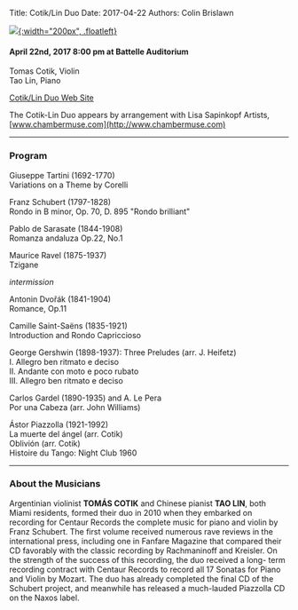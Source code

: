 Title: Cotik/Lin Duo
Date: 2017-04-22
Authors: Colin Brislawn

<style>
#banner {
	background-image: url("./images/2016-2017/cotiklin-duo-large.jpg");
	background-position: top;
	height: 700px;
}
#banner div {
	display: none;
}
@media (max-width: 768px) {
	#banner {
		height: 300px;
	}
}
@media (min-width: 1930px) {
	#banner {
		height: 80%;
	}
}
</style>

[![ ]({filename}/images/2016-2017/cotiklin-duo400.jpg){:width="200px", .floatleft}]({filename}./Cotik-Lin.md)

#### April 22nd, 2017 8:00 pm at Battelle Auditorium

Tomas Cotik, Violin <br>
Tao Lin, Piano


[Cotik/Lin Duo Web Site](http://www.tomascotik.com/ensambles/cotik-lin-duo-1)

The Cotik-Lin Duo appears by arrangement with Lisa Sapinkopf Artists, [www.chambermuse.com](http://www.chambermuse.com) 

---

### Program

Giuseppe Tartini (1692-1770) <br>
Variations on a Theme by Corelli 

Franz Schubert (1797-1828) <br>
Rondo in B minor, Op. 70, D. 895 "Rondo brilliant" 

Pablo de Sarasate (1844-1908) <br>
Romanza andaluza Op.22, No.1

Maurice Ravel (1875-1937) <br>
Tzigane

_intermission_

Antonin Dvořák (1841-1904) <br>
Romance, Op.11

Camille Saint-Saëns (1835-1921) <br>
Introduction and Rondo Capriccioso

George Gershwin (1898-1937): Three Preludes (arr. J. Heifetz) <br>
I. Allegro ben ritmato e deciso <br>
II. Andante con moto e poco rubato <br>
III. Allegro ben ritmato e deciso <br>

Carlos Gardel (1890-1935) and A. Le Pera <br>
Por una Cabeza (arr. John Williams)

Ástor Piazzolla (1921-1992) <br>
La muerte del ángel (arr. Cotik) <br>
Oblivión (arr. Cotik) <br>
Histoire du Tango: Night Club 1960

---

### About the Musicians

Argentinian violinist **TOMÁS COTIK** and Chinese pianist **TAO LIN**, both Miami residents, formed their
duo in 2010 when they embarked on recording for Centaur Records the complete music for piano and
violin by Franz Schubert. The first volume received numerous rave reviews in the international press,
including one in Fanfare Magazine that compared their CD favorably with the classic recording by
Rachmaninoff and Kreisler. On the strength of the success of this recording, the duo received a long-
term recording contract with Centaur Records to record all 17 Sonatas for Piano and Violin by
Mozart. The duo has already completed the final CD of the Schubert project, and meanwhile has
released a much-lauded Piazzolla CD on the Naxos label.

